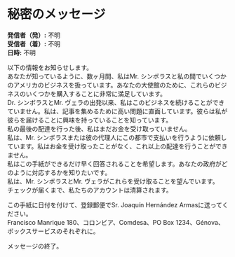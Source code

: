 # 秘密のメッセージ

**発信者（発）:** 不明  
**受信者（着）:** 不明  
**日時:** 不明  

以下の情報をお知らせします。  
あなたが知っているように、数ヶ月間、私はMr. シンボラスと私の間でいくつかのアメリカのビジネスを扱っています。あなたの大使館のために、これらのビジネスのいくつかを購入することに非常に満足しています。  
Dr. シンボラスとMr. ヴェラの出発以来、私はこのビジネスを続けることができていません。私は、記事を集めるために高い問題に直面しています。彼らは私が彼らを届けることに興味を持っていることを知っています。  
私の最後の配達を行った後、私はまだお金を受け取っていません。  
私は、Mr. シンボラスまたは彼の代理人にこの都市で支払いを行うように依頼しています。私はお金を受け取ったことがなく、これ以上の配達を行うことができません。  
私はこの手紙ができるだけ早く回答されることを希望します。あなたの政府がどのように対応するかを知りたいです。  
私は、Mr. シンボラスとMr. ヴェラがこれらを受け取ることを望んでいます。  
チェックが届くまで、私たちのアカウントは清算されます。  

この手紙に日付を付けて、登録郵便でSr. Joaquín Hernández Armasに送ってください。  
Francisco Manrique 180、コロンビア、Comdesa、PO Box 1234、Génova、ボックスサービスのそれぞれに。  

メッセージの終了。